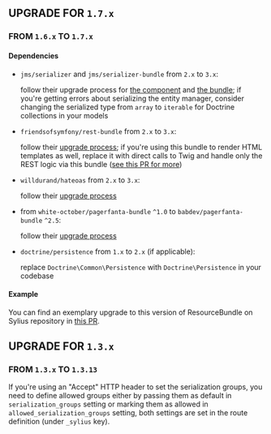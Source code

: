 ## UPGRADE FOR `1.7.x`

### FROM `1.6.x` TO `1.7.x`

#### Dependencies

- `jms/serializer` and `jms/serializer-bundle` from `2.x` to `3.x`:
  
  follow their upgrade process for [the component](https://github.com/schmittjoh/serializer/blob/master/UPGRADING.md#from-2x-to-300) 
  and [the bundle](https://github.com/schmittjoh/JMSSerializerBundle/blob/master/UPGRADING.md#upgrading-from-2x-to-30);
  if you're getting errors about serializing the entity manager, consider changing the serialized type
  from `array` to `iterable` for Doctrine collections in your models

- `friendsofsymfony/rest-bundle` from `2.x` to `3.x`:
  
  follow their [upgrade process](https://github.com/FriendsOfSymfony/FOSRestBundle/blob/3.x/UPGRADING-3.0.md);
  if you're using this bundle to render HTML templates as well, replace it with direct calls to Twig
  and handle only the REST logic via this bundle ([see this PR for more](https://github.com/Sylius/SyliusResourceBundle/pull/167/files))
  
- `willdurand/hateoas` from `2.x` to `3.x`:
  
  follow their [upgrade process](https://github.com/willdurand/Hateoas/blob/master/UPGRADING.md#from-2120-to-300)
  
- from `white-october/pagerfanta-bundle` `^1.0` to `babdev/pagerfanta-bundle` `^2.5`:
  
  follow their [upgrade process](https://github.com/BabDev/PagerfantaBundle/blob/2.x/UPGRADE-2.0.md#migrate-from-whiteoctoberpagerfantabundle-1x-to-babdevpagerfantabundle-20)  

- `doctrine/persistence` from `1.x` to `2.x` (if applicable):
  
  replace `Doctrine\Common\Persistence` with `Doctrine\Persistence` in your codebase

#### Example

You can find an exemplary upgrade to this version of ResourceBundle on Sylius repository in [this PR](https://github.com/Sylius/Sylius/pull/12084).

## UPGRADE FOR `1.3.x`

### FROM `1.3.x` TO `1.3.13`

If you're using an "Accept" HTTP header to set the serialization groups, you need to define allowed groups
either by passing them as default in `serialization_groups` setting or marking them as allowed in 
`allowed_serialization_groups` setting, both settings are set in the route definition (under `_sylius` key).

